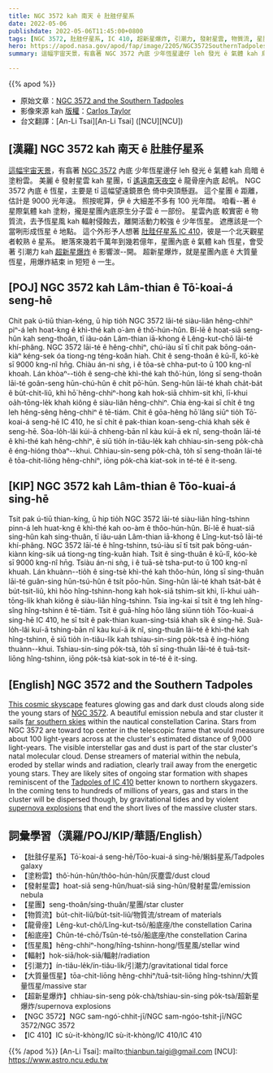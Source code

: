 ```yaml
---
title: NGC 3572 kah 南天 ê 肚胿仔星系
date: 2022-05-06
publishdate: 2022-05-06T11:45:00+0800
tags: [NGC 3572, 肚胿仔星系, IC 410, 超新星爆炸, 引潮力, 發射星雲, 物質流, 星團, 船底座, 龍骨座, 恆星風, 輻射, 大質量恆星, 塗粉雲]
hero: https://apod.nasa.gov/apod/fap/image/2205/NGC3572SouthernTadpolesCarlosTaylor1024.jpg
summary: 這幅宇宙天景，有翕著 NGC 3572 內底 少年恆星邊仔 leh 發光 ê 氣體 kah 烏暗 ê 塗粉雲。

---
```


{{% apod %}}

- 原始文章：[NGC 3572 and the Southern Tadpoles](https://apod.nasa.gov/apod/)
- 影像來源 kah [版權][copyright]：[Carlos Taylor](https://www.astrobin.com/users/CRT_Astrophotography/)
- 台文翻譯：[An-Li Tsai][An-Li Tsai] ([NCU][NCU])

## [漢羅] NGC 3572 kah 南天 ê 肚胿仔星系
[這幅宇宙天景][This cosmic skyscape]，有翕著 [NGC 3572][NGC 3572] 內底 少年恆星邊仔 leh 發光 ê 氣體 kah 烏暗 ê 塗粉雲。
美麗 ê 發射星雲 kah 星團，tī [遙遠南天夜空][far southern skies] ê 龍骨座內底 起帆。
NGC 3572 內底 ê 恆星，主要是 tī 這幅望遠鏡景色 倚中央頂懸遐。
這个星團 ê 距離，估計是 9000 光年遠。
照按呢算，伊 ê 大細差不多有 100 光年闊。
咱看--著 ê 星際氣體 kah 塗粉，攏是星團內底原生分子雲 ê 一部份。
星雲內底 較實密 ê 物質流，去予恆星風 kah 輻射侵蝕去，離開活動力較強 ê 少年恆星。
遮應該是一个當咧形成恆星 ê 地點。
這个外形予人想著 [肚胿仔星系 IC 410][Tadpoles of IC 410]，彼是一个北天觀星者較熟 ê 星系。
紲落來幾若千萬年到幾若億年，星團內底 ê 氣體 kah 恆星，會受著 引潮力 kah [超新星爆炸][supernova explosions] ê 影響湠--開。
超新星爆炸，就是星團內底 ê 大質量恆星，用爆炸結束 in 短短 ê 一生。


## [POJ] NGC 3572 kah Lâm-thian ê Tō͘-koai-á seng-hē
Chit pak ú-tiū thian-kéng, ū hip tio̍h NGC 3572 lāi-té siàu-liân hêng-chhiⁿ piⁿ-á leh hoat-kng ê khì-thé kah o͘-àm ê thô͘-hún-hûn.
Bí-lē ê hoat-siā seng-hûn kah seng-thoân, tī iâu-oán Lâm-thian iā-khong ê Lêng-kut-chō lāi-té khí-phâng.
NGC 3572 lāi-té ê hêng-chhiⁿ, chú-iàu sī tī chit pak bōng-oán-kiàⁿ kéng-sek óa tiong-ng téng-koân hiah.
Chit ê seng-thoân ê kū-lî, kó͘-kè sī 9000 kng-nî hn̄g.
Chiàu án-ni sǹg, i ê tōa-sè chha-put-to ū 100 kng-nî khoah.
Lán khòaⁿ--tio̍h ê seng-chè khì-thé kah thô͘-hún, lóng sī seng-thoân lāi-té goân-seng hūn-chú-hûn ê chi̍t pō͘-hūn.
Seng-hûn lāi-té khah cha̍t-ba̍t ê bu̍t-chit-liû, khì hō͘ hêng-chhiⁿ-hong kah hok-siā chhim-sit khì, lī-khui oa̍h-tōng-le̍k khah kiông ê siàu-liân hêng-chhiⁿ.
Chia èng-kai sī chi̍t ê tng leh hêng-sêng hêng-chhiⁿ ê tē-tiám.
Chit ê gōa-hêng hō͘ lâng siūⁿ tio̍h Tō͘-koai-á seng-hē IC 410, he sī chi̍t ê pak-thian koan-seng-chiá khah se̍k ê seng-hē.
Sòa-lo̍h-lâi kúi-ā chheng-bān nî kàu kúi-ā ek nî, seng-thoân lāi-té ê khì-thé kah hêng-chhiⁿ, ē siū tio̍h ín-tiâu-le̍k kah chhiau-sin-seng po̍k-chà ê éng-hióng thòaⁿ--khui.
Chhiau-sin-seng po̍k-chà, to̍h sī seng-thoân lāi-té ê tōa-chit-liōng hêng-chhiⁿ, iōng po̍k-chà kiat-sok in té-té ê it-seng.


## [KIP] NGC 3572 kah Lâm-thian ê Tōo-kuai-á sing-hē
Tsit pak ú-tiū thian-kíng, ū hip tio̍h NGC 3572 lāi-té siàu-liân hîng-tshinn pinn-á leh huat-kng ê khì-thé kah oo-àm ê thôo-hún-hûn.
Bí-lē ê huat-siā sing-hûn kah sing-thuân, tī iâu-uán Lâm-thian iā-khong ê Lîng-kut-tsō lāi-té khí-phâng.
NGC 3572 lāi-té ê hîng-tshinn, tsú-iàu sī tī tsit pak bōng-uán-kiànn kíng-sik uá tiong-ng tíng-kuân hiah.
Tsit ê sing-thuân ê kū-lî, kóo-kè sī 9000 kng-nî hn̄g.
Tsiàu án-ni sǹg, i ê tuā-sè tsha-put-to ū 100 kng-nî khuah.
Lán khuànn--tio̍h ê sing-tsè khì-thé kah thôo-hún, lóng sī sing-thuân lāi-té guân-sing hūn-tsú-hûn ê tsi̍t pōo-hūn.
Sing-hûn lāi-té khah tsa̍t-ba̍t ê bu̍t-tsit-liû, khì hōo hîng-tshinn-hong kah hok-siā tshim-sit khì, lī-khui ua̍h-tōng-li̍k khah kiông ê siàu-liân hîng-tshinn.
Tsia ìng-kai sī tsi̍t ê tng leh hîng-sîng hîng-tshinn ê tē-tiám.
Tsit ê guā-hîng hōo lâng siūnn tio̍h Tōo-kuai-á sing-hē IC 410, he sī tsi̍t ê pak-thian kuan-sing-tsiá khah si̍k ê sing-hē.
Suà-lo̍h-lâi kuí-ā tshing-bān nî kàu kuí-ā ik nî, sing-thuân lāi-té ê khì-thé kah hîng-tshinn, ē siū tio̍h ín-tiâu-li̍k kah tshiau-sin-sing po̍k-tsà ê íng-hióng thuànn--khui.
Tshiau-sin-sing po̍k-tsà, to̍h sī sing-thuân lāi-té ê tuā-tsit-liōng hîng-tshinn, iōng po̍k-tsà kiat-sok in té-té ê it-sing.

## [English] NGC 3572 and the Southern Tadpoles

[This cosmic skyscape][This cosmic skyscape] features glowing gas and dark dust clouds along side the young stars of [NGC 3572][NGC 3572].
A beautiful emission nebula and star cluster it sails [far southern skies][far southern skies] within the nautical constellation Carina.
Stars from NGC 3572 are toward top center in the telescopic frame that would measure about 100 light-years across at the cluster's estimated distance of 9,000 light-years.
The visible interstellar gas and dust is part of the star cluster's natal molecular cloud.
Dense streamers of material within the nebula, eroded by stellar winds and radiation, clearly trail away from the energetic young stars.
They are likely sites of ongoing star formation with shapes reminiscent of the [Tadpoles of IC 410][Tadpoles of IC 410] better known to northern skygazers.
In the coming tens to hundreds of millions of years, gas and stars in the cluster will be dispersed though, by gravitational tides and by violent [supernova explosions][supernova explosions] that end the short lives of the massive cluster stars.

## 詞彙學習（漢羅/POJ/KIP/華語/English）
- 【肚胿仔星系】Tō͘-koai-á seng-hē/Tōo-kuai-á sing-hē/蝌蚪星系/Tadpoles galaxy
- 【塗粉雲】thô͘-hún-hûn/thôo-hún-hûn/灰塵雲/dust cloud
- 【發射星雲】hoat-siā seng-hûn/huat-siā sing-hûn/發射星雲/emission nebula
- 【星團】seng-thoân/sing-thuân/星團/star cluster
- 【物質流】bu̍t-chit-liû/bu̍t-tsit-liû/物質流/stream of materials
- 【龍骨座】Lêng-kut-chō/Lîng-kut-tsō/船底座/the constellation Carina
- 【船底座】Chûn-té-chō/Tsûn-té-tsō/船底座/the constellation Carina
- 【恆星風】hêng-chhiⁿ-hong/hîng-tshinn-hong/恆星風/stellar wind
- 【輻射】hok-siā/hok-siā/輻射/radiation
- 【引潮力】ín-tiâu-le̍k/ín-tiâu-li̍k/引潮力/gravitational tidal force
- 【大質量恆星】tōa-chit-liōng hêng-chhiⁿ/tuā-tsit-liōng hîng-tshinn/大質量恆星/massive star
- 【超新星爆炸】chhiau-sin-seng po̍k-chà/tshiau-sin-sing po̍k-tsà/超新星爆炸/supernova explosions
- 【NGC 3572】NGC sam-ngó͘-chhit-jī/NGC sam-ngóo-tshit-jī/NGC 3572/NGC 3572
- 【IC 410】IC sù-it-khòng/IC sù-it-khòng/IC 410/IC 410

{{% /apod %}}
[An-Li Tsai]: mailto:thianbun.taigi@gmail.com
[NCU]: https://www.astro.ncu.edu.tw

[copyright]: https://apod.nasa.gov/apod/fap/lib/about_apod.html#srapply

[This cosmic skyscape]:https://www.astrobin.com/3095tv/
[NGC 3572]:https://www.eso.org/public/usa/news/eso1347/
[far southern skies]:https://science.nasa.gov/carina-perspective
[Tadpoles of IC 410]:https://apod.nasa.gov/apod/ap180124.html
[supernova explosions]:https://spaceplace.nasa.gov/supernova/en/
